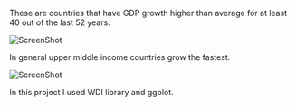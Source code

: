 These are countries that have GDP growth higher than average for at least 40 out of the last 52 years.

![ScreenShot](https://raw.github.com/ghromis/DataProjects/master/Documents/180_Projects/DataProjects/Champs/Champs.jpeg)


In general upper middle income countries grow the fastest.

![ScreenShot](https://raw.github.com/ghromis/DataProjects/master/Documents/180_Projects/DataProjects/Champs/by.income.jpeg)

In this project I used WDI library and ggplot.
